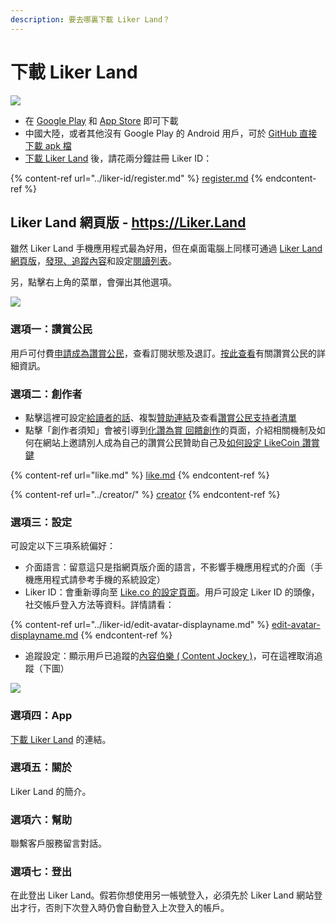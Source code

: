 ```yaml
---
description: 要去哪裏下載 Liker Land？
---
```


# 下載 Liker Land

![](../../.gitbook/assets/likecoin\_ad72\_appstore\_og\_ios\_android.png)

* 在 [Google Play](https://play.google.com/store/apps/details?id=com.oice) 和 [App Store](https://apps.apple.com/hk/app/liker-land/id1248232355) 即可下載
* 中國大陸，或者其他沒有 Google Play 的 Android 用戶，可於 [GitHub 直接下載 apk 檔](https://github.com/likecoin/likecoin-app/releases)
* [下載 Liker Land](https://liker.land/getapp) 後，請花兩分鐘註冊 Liker ID：

{% content-ref url="../liker-id/register.md" %}
[register.md](../liker-id/register.md)
{% endcontent-ref %}

## Liker Land 網頁版 - https://Liker.Land <a href="#liker-land-web" id="liker-land-web"></a>

雖然 Liker Land 手機應用程式最為好用，但在桌面電腦上同樣可通過 [Liker Land 網頁版](https://liker.land)，[發現、追蹤內容](today-headline.md)和設定[閱讀列表](reading-list.md)。‌

另，點擊右上角的菜單，會彈出其他選項。​‌

![](https://gblobscdn.gitbook.com/assets%2F-LL4mdaVjNgL6A1--PV0%2F-MDJjdmH4gPPkYdgO50G%2F-MDJkMQN\_N9l6TOGbQY9%2FLiker%20Land%20Web%202.png?alt=media\&token=26a63b5c-8744-4046-ac1d-e1322809a268)

### 選項一：讚賞公民

用戶可付費[申請成為讚賞公民](../civic-liker/be-a-civic-liker.md)，查看訂閱狀態及退訂。[按此查看](../civic-liker/)有關讚賞公民的詳細資訊。‌

### 選項二：創作者

* 點擊這裡可設定[給讀者的話](../creatortools/creators-pitch.md)、複製[贊助連結](../creatortools/sponsor-link.md)及查看[讚賞公民支持者清單](../creatortools/support.md)
* 點擊「創作者須知」會被引導到[化讚為賞 回饋創作](https://liker.land/creators)的頁面，介紹相關機制及如何在網站上邀請別人成為自己的讚賞公民贊助自己及[如何設定 LikeCoin 讚賞鍵](https://liker.land/creators/setup)

{% content-ref url="like.md" %}
[like.md](like.md)
{% endcontent-ref %}

{% content-ref url="../creator/" %}
[creator](../creator/)
{% endcontent-ref %}

### 選項三：設定

可設定以下三項系統偏好：‌

* 介面語言：留意這只是指網頁版介面的語言，不影響手機應用程式的介面（手機應用程式請參考手機的系統設定）
* Liker ID：會重新導向至 [Like.co 的設定頁面](https://like.co/in/settings)。用戶可設定 Liker ID 的頭像，社交帳戶登入方法等資料。詳情請看：

{% content-ref url="../liker-id/edit-avatar-displayname.md" %}
[edit-avatar-displayname.md](../liker-id/edit-avatar-displayname.md)
{% endcontent-ref %}

* 追蹤設定：顯示用戶已追蹤的[內容伯樂 ( Content Jockey )](superlike.md)，可在這裡取消追蹤（下圖）

![](../../.gitbook/assets/liker-land-web-3.png)

### 選項四：App

[下載 Liker Land](https://liker.land/getapp) 的連結。

### 選項五：關於

Liker Land 的簡介。

### 選項六：幫助

聯繫客戶服務留言對話‌。

### 選項七：登出

在此登出 Liker Land。假若你想使用另一帳號登入，必須先於 Liker Land 網站登出才行，否則下次登入時仍會自動登入上次登入的帳戶。
